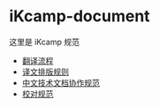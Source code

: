 # iKcamp-document

这里是 iKcamp 规范

- [翻译流程](https://github.com/ikcamp/iKcamp-document/blob/master/translation-flow.md)
- [译文排版规则](https://github.com/xitu/gold-miner/wiki/译文排版规则指北)
- [中文技术文档协作规范](http://www.ruanyifeng.com/blog/2016/10/document_style_guide.html)
- [校对规范](https://github.com/xitu/gold-miner/wiki/参与校对的正确姿势)


